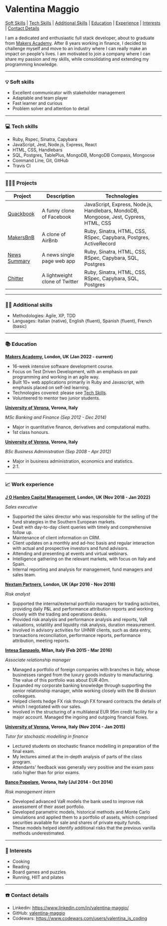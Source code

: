 # Valentina Maggio

[Soft Skills](#-soft-skills) | [Tech Skills](#-tech-skills) | [Additional Skills](#-additional-skills) | [Education](#-education) | [Experience](#-work-experience) | [Interests](#-interests) | [Contact Details](#-contact-details)

I am a dedicated and enthusiastic full stack developer, about to graduate from [Makers Academy](https://makers.tech/). After 8 years working in finance, I decided to challenge myself and move to an industry where I can really make an impact on people's lives.
I am motivated to join a company where I can share my passion and my skills, while consolidating and extending my programming knowledge.

---

### 💡 Soft skills

- Excellent communicator with stakeholder management
- Adaptable and team player
- Fast learner and curious
- Problem solver and attention to detail

---

### 💻 Tech skills

- Ruby, Rspec, Sinatra, Capybara
- JavaScript, Jest, Node.js, Express, React
- HTML, CSS, Handlebars
- SQL, Postgres, TablePlus, MongoDB, MongoDB Compass, Mongoose
- Command Line, Git, GitHub
- Travis CI

---

### 👩🏻‍💻 Projects

| Project                                                                        | Description                    | Technologies                                                                          |
| ------------------------------------------------------------------------------ | ------------------------------ | ------------------------------------------------------------------------------------- |
| [Quackbook](https://github.com/valentina-maggio/quackbook-team-quack-overflow) | A funny clone of Facebook      | JavaScript, Express, Node.js, Handlebars, MondoDB, Mongoose, Jest, Cypress, HTML, CSS |
| [MakersBnB](https://github.com/valentina-maggio/MakersBnB)                     | A clone of AirBnb              | Ruby, Sinatra, HTML, CSS, RSpec, Capybara, Postgres, ActiveRecord                     |
| [News Summary](https://github.com/valentina-maggio/news-summary)               | A news single page web app     | Ruby, Sinatra, HTML, CSS, RSpec, Capybara, SQL, Postgres                              |
| [Chitter](https://github.com/valentina-maggio/chitter-challenge)               | A lightweight clone of Twitter | Ruby, Sinatra, HTML, CSS, RSpec, Capybara, SQL, Postgres                              |

---

### 🤹🏻 Additional skills

- Methodologies: Agile, XP, TDD
- Languages: Italian (native), English (fluent), Spanish (fluent), French (basic)

---

### 📚 Education

**[Makers Academy](https://makers.tech/), London, UK (Jan 2022 - current)**

- 16-week intensive software development course.
- Focus on Test Driven Development, with an emphasis on pair programming and working in an agile way.
- Built 10+ web applications primarily in Ruby and Javascript, with emphasis placed on self-led learning.
- Technologies covered: please see [Tech Skills](#-tech-skills).
- Volunteered to mentor two junior students.

**[University of Verona](https://www.univr.it/en/home), Verona, Italy**

_MSc Banking and Finance (Sep 2012 - Dec 2014)_

- Major in quantitative finance, derivatives and computational maths.
- 1st class honours.

**[University of Verona](https://www.univr.it/en/home), Verona, Italy**

_BSc Business Administration (Sep 2008 - Apr 2012)_

- Major in business administration, economics and statistics.
- 2:1.

---

### 📈 Work experience

**[J O Hambro Capital Management](https://www.johcm.com/uk/home), London, UK (Nov 2018 - Jan 2022)**

_Sales executive_

- Supported the sales director who was responsible for the selling of the fund strategies in the Southern European markets.
- Dealt with day-to-day client queries with timely and comprehensive follow up.
- Maintenance of client information on CRM.
- Client updates on a monthly and ad-hoc basis and regular interaction with actual and prospective investors and fund advisors.
- Attending and presenting at events and virtual webinars.
- Intelligence gathering on the relevant markets, with focus on Italy and Spain.
- Internal reporting and analysis for management, fund managers and sales team.

**[Nextam Partners](https://sim.nextampartners.com/en/), London, UK (Apr 2016 - Nov 2018)**

_Risk analyst_

- Supported the internal/external portfolio managers for trading activities, providing daily P&L and performance attribution reports and working closely with the trading and operations desks.
- Provided risk analysis and performance analysis and reports, VaR valuations, volatility and liquidity risk analysis, duration measurement.
- Involved in advisory activities for UHNW clients, such as data entry, transactions reconciliation, performance reports, performance attribution, meeting reports.

**[Intesa Sanpaolo](https://group.intesasanpaolo.com/en/), Milan, Italy (Feb 2015 - Mar 2016)**

_Associate relationship manager_

- Managed a portfolio of foreign companies with branches in Italy, whose businesses ranged from the luxury goods industry to manufacturing. The value of this portfolio was about EUR 40m.
- Expanded my corporate banking knowledge through supporting the senior relationship manager, while working closely with the IB division colleagues.
- Helped clients hedge FX risk through FX forward contracts the details of which I negotiated with our sales.
- Involved in the structuring of a multilateral EUR 95m credit facility for a major account. Managed the ingoing and outgoing financial flows.

**[University of Verona](https://www.univr.it/en/home), Verona, Italy (Nov 2014 - Jan 2015)**

_Tutor for stochastic modelling in finance_

- Lectured students on stochastic finance modelling in preparation of the final exam.
- My lectures aimed at the in-depth analysis of parts of the class program.
- Attendants' feedback was generally very positive and the exam pass ratio higher than for prior
  exams.

**[Banco Popolare](https://gruppo.bancobpm.it/en/), Verona, Italy (Jul 2014 - Oct 2014)**

_Risk management intern_

- Developed advanced VaR models the bank used to improve risk assessment of their asset portfolio.
- Developed parametric models, historical methods and Monte Carlo simulations and applied them to a portfolio of assets, which comprised securities available for sale and shares of private equity funds.
- These models helped identify additional risks that the previous vanilla methods underestimated.

---

### 🧩 Interests

- Cooking
- Reading
- Board games and puzzles
- Running, HIIT and pilates

---

### ☎️ Contact details

- Linkedin: https://www.linkedin.com/in/valentina-maggio/
- GitHub: [valentina-maggio](https://github.com/valentina-maggio)
- Codewars: https://www.codewars.com/users/valentina_is_coding
